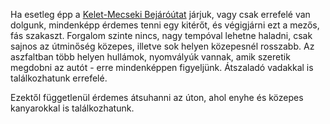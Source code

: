 Ha esetleg épp a [Kelet-Mecseki Bejáróútat](#KeletMecsek) járjuk, vagy csak errefelé van dolgunk, mindenképp érdemes tenni egy kitérőt, és végigjárni ezt a mezős, fás szakaszt. Forgalom szinte nincs, nagy tempóval lehetne haladni, csak sajnos az útminőség közepes, illetve sok helyen közepesnél rosszabb. Az aszfaltban több helyen hullámok, nyomvályúk vannak, amik szeretik megdobni az autót - erre mindenképpen figyeljünk. Átszaladó vadakkal is találkozhatunk errefelé.

Ezektől függetlenül érdemes átsuhanni az úton, ahol enyhe és közepes kanyarokkal is találkozhatunk.